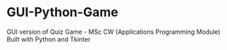 # GUI-Python-Game
GUI version of Quiz Game - MSc CW (Applications Programming Module)
Built with Python and Tkinter

